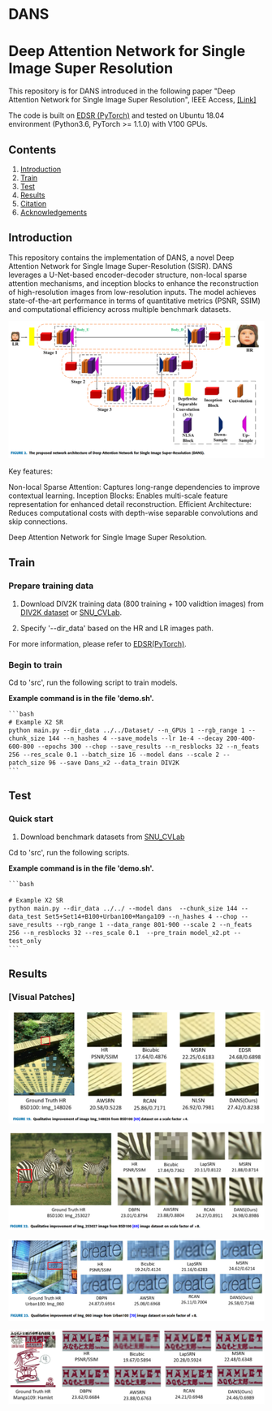# DANS
# Deep Attention Network for Single Image Super Resolution
This repository is for DANS introduced in the following paper "Deep Attention Network for Single Image Super Resolution", IEEE Access, [[Link]](https://ieeexplore.ieee.org/document/10210219) 


The code is built on [EDSR (PyTorch)](https://github.com/thstkdgus35/EDSR-PyTorch) and tested on Ubuntu 18.04 environment (Python3.6, PyTorch >= 1.1.0) with V100 GPUs. 
## Contents
1. [Introduction](#introduction)
2. [Train](#train)
3. [Test](#test)
4. [Results](#results)
5. [Citation](#citation)
6. [Acknowledgements](#acknowledgements)

## Introduction

This repository contains the implementation of DANS, a novel Deep Attention Network for Single Image Super-Resolution (SISR). DANS leverages a U-Net-based encoder-decoder structure, non-local sparse attention mechanisms, and inception blocks to enhance the reconstruction of high-resolution images from low-resolution inputs. The model achieves state-of-the-art performance in terms of quantitative metrics (PSNR, SSIM) and computational efficiency across multiple benchmark datasets.

![DANS](/Figures/DANS_architecture.png)

Key features:

Non-local Sparse Attention: Captures long-range dependencies to improve contextual learning.
Inception Blocks: Enables multi-scale feature representation for enhanced detail reconstruction.
Efficient Architecture: Reduces computational costs with depth-wise separable convolutions and skip connections.

Deep Attention Network for Single Image Super Resolution.

## Train
### Prepare training data 

1. Download DIV2K training data (800 training + 100 validtion images) from [DIV2K dataset](https://data.vision.ee.ethz.ch/cvl/DIV2K/) or [SNU_CVLab](https://cv.snu.ac.kr/research/EDSR/DIV2K.tar).

2. Specify '--dir_data' based on the HR and LR images path. 

For more information, please refer to [EDSR(PyTorch)](https://github.com/thstkdgus35/EDSR-PyTorch).

### Begin to train

Cd to 'src', run the following script to train models.

 **Example command is in the file 'demo.sh'.**

    ```bash
    # Example X2 SR
    python main.py --dir_data ../../Dataset/ --n_GPUs 1 --rgb_range 1 --chunk_size 144 --n_hashes 4 --save_models --lr 1e-4 --decay 200-400-600-800 --epochs 300 --chop --save_results --n_resblocks 32 --n_feats 256 --res_scale 0.1 --batch_size 16 --model dans --scale 2 --patch_size 96 --save Dans_x2 --data_train DIV2K
    ```
## Test
### Quick start
1. Download benchmark datasets from [SNU_CVLab](https://cv.snu.ac.kr/research/EDSR/benchmark.tar)


Cd to 'src', run the following scripts.

 **Example command is in the file 'demo.sh'.**

    ```bash
    
    # Example X2 SR
    python main.py --dir_data ../../ --model dans  --chunk_size 144 --data_test Set5+Set14+B100+Urban100+Manga109 --n_hashes 4 --chop --save_results --rgb_range 1 --data_range 801-900 --scale 2 --n_feats 256 --n_resblocks 32 --res_scale 0.1  --pre_train model_x2.pt --test_only 
    ```

## Results
### [Visual Patches]

![BSD100x4](/Figures/BSDx4.png)

![BSD100x8](/Figures/BSDx8.png)

![Urnan100x8](/Figures/Urbanx8.png)

![Manga109x8](/Figures/Mangax8.png)
